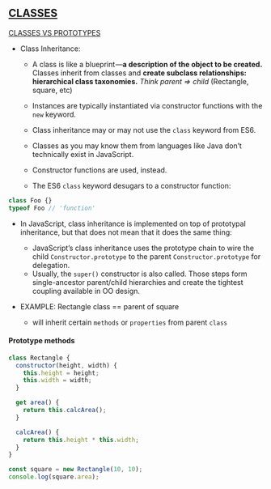 ## [CLASSES](https://developer.mozilla.org/en-US/docs/Web/JavaScript/Reference/Classes)
[CLASSES VS PROTOTYPES](https://medium.com/javascript-scene/master-the-javascript-interview-what-s-the-difference-between-class-prototypal-inheritance-e4cd0a7562e9)

- Class Inheritance:
  - A class is like a blueprint —**a description of the object to be created.** Classes inherit from classes and **create subclass relationships: hierarchical class taxonomies.** _Think parent => child_ (Rectangle, square, etc)

  -  Instances are typically instantiated via constructor functions with the `new` keyword.
  - Class inheritance may or may not use the `class` keyword from ES6.
  - Classes as you may know them from languages like Java don’t technically exist in JavaScript.
  - Constructor functions are used, instead.
  - The ES6 `class` keyword desugars to a constructor function:
```js
class Foo {}   
typeof Foo // 'function'
```
  - In JavaScript, class inheritance is implemented on top of prototypal inheritance, but that does not mean that it does the same thing:
    - JavaScript’s class inheritance uses the prototype chain to wire the child `Constructor.prototype` to the parent `Constructor.prototype` for delegation.
    - Usually, the `super()` constructor is also called. Those steps form single-ancestor parent/child hierarchies and create the tightest coupling available in OO design.







- EXAMPLE:
 Rectangle class == parent of square
  - will inherit certain `methods` or `properties` from parent `class`

#### Prototype methods

```js
class Rectangle {
  constructor(height, width) {
    this.height = height;
    this.width = width;
  }

  get area() {
    return this.calcArea();
  }

  calcArea() {
    return this.height * this.width;
  }
}

const square = new Rectangle(10, 10);
console.log(square.area);
```
